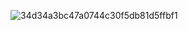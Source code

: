 ![34d34a3bc47a0744c30f5db81d5ffbf1](https://github.com/user-attachments/assets/a05957f6-5bd9-4e0f-be15-71d68a6efe4a)
